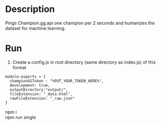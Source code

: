 # Description

  Pings Champion.gg.api one champion per 2 seconds and humanizes the dataset for machine learning.

# Run

 1) Create a config.js in root directory (same directory as index.js) of this format  

 ```
 module.exports = {
   championGGToken : "%PUT_YOUR_TOKEN_HERE%",
   development: true,
   outputDirectory:"output/",
   fileExtension: "_data.html",
   rawFileExtension: "_raw.json"
 }
 ```

 npm i  
 npm run single  
